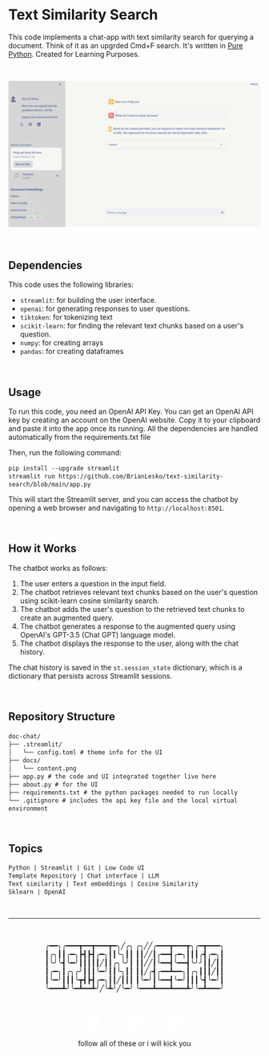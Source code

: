 
# Text Similarity Search
This code implements a chat-app with text similarity search for querying a document. Think of it as an upgrded Cmd+F search. It's written in [Pure Python](https://github.com/BrianLesko/text-similarity-search/blob/main/app.py). Created for Learning Purposes.

&nbsp;

<div align="center"><img src="docs/preview.png" width="800"></div>

&nbsp;

## Dependencies

This code uses the following libraries:
- `streamlit`: for building the user interface.
- `openai`: for generating responses to user questions.
- `tiktoken`: for tokenizing text
- `scikit-learn`: for finding the relevant text chunks based on a user's question.
- `numpy`: for creating arrays
- `pandas`: for creating dataframes

&nbsp;
## Usage

To run this code, you need an OpenAI API Key. You can get an OpenAI API key by creating an account on the OpenAI website. Copy it to your clipboard and paste it into the app once its running. All the dependencies are handled automatically from the requirements.txt file

Then, run the following command:
```
pip install --upgrade streamlit
streamlit run https://github.com/BrianLesko/text-similarity-search/blob/main/app.py
```

This will start the Streamlit server, and you can access the chatbot by opening a web browser and navigating to `http://localhost:8501`.

&nbsp;
## How it Works

The chatbot works as follows:
1. The user enters a question in the input field.
2. The chatbot retrieves relevant text chunks based on the user's question using scikit-learn cosine similarity search.
3. The chatbot adds the user's question to the retrieved text chunks to create an augmented query.
4. The chatbot generates a response to the augmented query using OpenAI's GPT-3.5 (Chat GPT) language model.
5. The chatbot displays the response to the user, along with the chat history.

The chat history is saved in the `st.session_state` dictionary, which is a dictionary that persists across Streamlit sessions.

&nbsp;
## Repository Structure
```
doc-chat/
├── .streamlit/
│   └── config.toml # theme info for the UI
├── docs/
│   └── content.png
├── app.py # the code and UI integrated together live here
├── about.py # for the UI
├── requirements.txt # the python packages needed to run locally
└── .gitignore # includes the api key file and the local virtual environment
```

&nbsp;

## Topics 
```
Python | Streamlit | Git | Low Code UI
Template Repository | Chat interface | LLM
Text similarity | Text embeddings | Cosine Similarity 
Sklearn | OpenAI
```
&nbsp;

<hr>

&nbsp;

<div align="center">



╭━━╮╭━━━┳━━┳━━━┳━╮╱╭╮        ╭╮╱╱╭━━━┳━━━┳╮╭━┳━━━╮
┃╭╮┃┃╭━╮┣┫┣┫╭━╮┃┃╰╮┃┃        ┃┃╱╱┃╭━━┫╭━╮┃┃┃╭┫╭━╮┃
┃╰╯╰┫╰━╯┃┃┃┃┃╱┃┃╭╮╰╯┃        ┃┃╱╱┃╰━━┫╰━━┫╰╯╯┃┃╱┃┃
┃╭━╮┃╭╮╭╯┃┃┃╰━╯┃┃╰╮┃┃        ┃┃╱╭┫╭━━┻━━╮┃╭╮┃┃┃╱┃┃
┃╰━╯┃┃┃╰┳┫┣┫╭━╮┃┃╱┃┃┃        ┃╰━╯┃╰━━┫╰━╯┃┃┃╰┫╰━╯┃
╰━━━┻╯╰━┻━━┻╯╱╰┻╯╱╰━╯        ╰━━━┻━━━┻━━━┻╯╰━┻━━━╯
  


&nbsp;


<a href="https://twitter.com/BrianJosephLeko"><img src="https://raw.githubusercontent.com/BrianLesko/BrianLesko/f7be693250033b9d28c2224c9c1042bb6859bfe9/.socials/svg-white/x-logo-white.svg" width="30" alt="X Logo"></a> &nbsp; &nbsp; &nbsp; &nbsp; &nbsp; &nbsp; <a href="https://github.com/BrianLesko"><img src="https://raw.githubusercontent.com/BrianLesko/BrianLesko/f7be693250033b9d28c2224c9c1042bb6859bfe9/.socials/svg-white/github-mark-white.svg" width="30" alt="GitHub"></a> &nbsp; &nbsp; &nbsp; &nbsp; &nbsp; &nbsp; <a href="https://www.linkedin.com/in/brianlesko/"><img src="https://raw.githubusercontent.com/BrianLesko/BrianLesko/f7be693250033b9d28c2224c9c1042bb6859bfe9/.socials/svg-white/linkedin-icon-white.svg" width="30" alt="LinkedIn"></a>

follow all of these or i will kick you

</div>


&nbsp;



